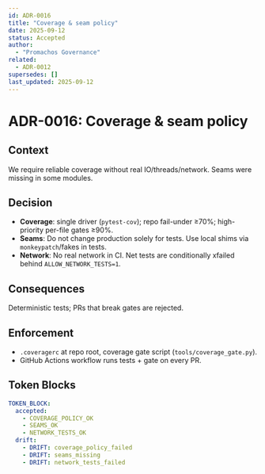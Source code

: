 ```yaml
---
id: ADR-0016
title: "Coverage & seam policy"
date: 2025-09-12
status: Accepted
author:
  - "Promachos Governance"
related:
  - ADR-0012
supersedes: []
last_updated: 2025-09-12
---
```


# ADR-0016: Coverage & seam policy

## Context
We require reliable coverage without real IO/threads/network. Seams were missing in some modules.

## Decision
- **Coverage**: single driver (`pytest-cov`); repo fail-under ≥70%; high-priority per-file gates ≥90%.
- **Seams**: Do not change production solely for tests. Use local shims via `monkeypatch`/fakes in tests.
- **Network**: No real network in CI. Net tests are conditionally xfailed behind `ALLOW_NETWORK_TESTS=1`.

## Consequences
Deterministic tests; PRs that break gates are rejected.


## Enforcement
- `.coveragerc` at repo root, coverage gate script (`tools/coverage_gate.py`).
- GitHub Actions workflow runs tests + gate on every PR.

## Token Blocks

```yaml
TOKEN_BLOCK:
  accepted:
    - COVERAGE_POLICY_OK
    - SEAMS_OK
    - NETWORK_TESTS_OK
  drift:
    - DRIFT: coverage_policy_failed
    - DRIFT: seams_missing
    - DRIFT: network_tests_failed
```